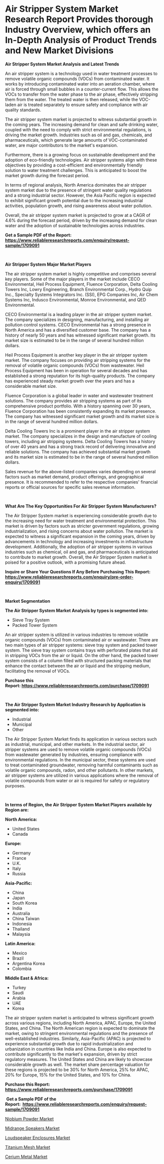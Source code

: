 <p><h1>Air Stripper System Market Research Report Provides thorough Industry Overview, which offers an In-Depth Analysis of Product Trends and New Market Divisions</h1></p><p><strong>Air Stripper System Market Analysis and Latest Trends</strong></p>
<p><p>An air stripper system is a technology used in water treatment processes to remove volatile organic compounds (VOCs) from contaminated water. It works by introducing contaminated water into an aeration chamber, where air is forced through small bubbles in a counter-current flow. This allows the VOCs to transfer from the water phase to the air phase, effectively stripping them from the water. The treated water is then released, while the VOC-laden air is treated separately to ensure safety and compliance with air quality standards.</p><p>The air stripper system market is projected to witness substantial growth in the coming years. The increasing demand for clean and safe drinking water, coupled with the need to comply with strict environmental regulations, is driving the market growth. Industries such as oil and gas, chemicals, and pharmaceuticals, which generate large amounts of VOC-contaminated water, are major contributors to the market's expansion.</p><p>Furthermore, there is a growing focus on sustainable development and the adoption of eco-friendly technologies. Air stripper systems align with these objectives by providing a cost-efficient and environmentally friendly solution to water treatment challenges. This is anticipated to boost the market growth during the forecast period.</p><p>In terms of regional analysis, North America dominates the air stripper system market due to the presence of stringent water quality regulations and a strong industrial sector. However, the Asia Pacific region is expected to exhibit significant growth potential due to the increasing industrial activities, population growth, and rising awareness about water pollution.</p><p>Overall, the air stripper system market is projected to grow at a CAGR of 4.6% during the forecast period, driven by the increasing demand for clean water and the adoption of sustainable technologies across industries.</p></p>
<p><strong>Get a Sample PDF of the Report:&nbsp; <a href="https://www.reliableresearchreports.com/enquiry/request-sample/1709091">https://www.reliableresearchreports.com/enquiry/request-sample/1709091</a></strong></p>
<p>&nbsp;</p>
<p><strong>Air Stripper System Major Market Players</strong></p>
<p><p>The air stripper system market is highly competitive and comprises several key players. Some of the major players in the market include CECO Environmental, Heil Process Equipment, Fluence Corporation, Delta Cooling Towers Inc, Lowry Engineering, Branch Environmental Corp., Hydro Quip Inc., Specialty Systems Integrators Inc. (SSI), EPG Companies Inc, Air Chem Systems Inc, Indusco Environmental, Monroe Environmental, and QED Environmental.</p><p>CECO Environmental is a leading player in the air stripper system market. The company specializes in designing, manufacturing, and installing air pollution control systems. CECO Environmental has a strong presence in North America and has a diversified customer base. The company has a history of nearly 50 years and has witnessed significant market growth. Its market size is estimated to be in the range of several hundred million dollars.</p><p>Heil Process Equipment is another key player in the air stripper system market. The company focuses on providing air stripping systems for the removal of volatile organic compounds (VOCs) from wastewater. Heil Process Equipment has been in operation for several decades and has established a strong reputation for its high-quality products. The company has experienced steady market growth over the years and has a considerable market size.</p><p>Fluence Corporation is a global leader in water and wastewater treatment solutions. The company provides air stripping systems as part of its comprehensive product portfolio. With a history spanning over 30 years, Fluence Corporation has been consistently expanding its market presence. The company has witnessed significant market growth and its market size is in the range of several hundred million dollars.</p><p>Delta Cooling Towers Inc is a prominent player in the air stripper system market. The company specializes in the design and manufacture of cooling towers, including air stripping systems. Delta Cooling Towers has a history of over 40 years and has a strong track record of delivering innovative and reliable solutions. The company has achieved substantial market growth and its market size is estimated to be in the range of several hundred million dollars.</p><p>Sales revenue for the above-listed companies varies depending on several factors such as market demand, product offerings, and geographical presence. It is recommended to refer to the respective companies' financial reports or official sources for specific sales revenue information.</p></p>
<p>&nbsp;</p>
<p><strong>What Are The Key Opportunities For Air Stripper System Manufacturers?</strong></p>
<p><p>The Air Stripper System market is experiencing considerable growth due to the increasing need for water treatment and environmental protection. This market is driven by factors such as stricter government regulations, growing industrialization, and rising concerns about water pollution. The market is expected to witness a significant expansion in the coming years, driven by advancements in technology and increasing investments in infrastructure development. Additionally, the adoption of air stripper systems in various industries such as chemical, oil and gas, and pharmaceuticals is anticipated to contribute to market growth. Overall, the Air Stripper System market is poised for a positive outlook, with a promising future ahead.</p></p>
<p><strong>Inquire or Share Your Questions If Any Before Purchasing This Report: <a href="https://www.reliableresearchreports.com/enquiry/pre-order-enquiry/1709091">https://www.reliableresearchreports.com/enquiry/pre-order-enquiry/1709091</a></strong></p>
<p>&nbsp;</p>
<p><strong>Market Segmentation</strong></p>
<p><strong>The Air Stripper System Market Analysis by types is segmented into:</strong></p>
<p><ul><li>Sieve Tray System</li><li>Packed Tower System</li></ul></p>
<p><p>An air stripper system is utilized in various industries to remove volatile organic compounds (VOCs) from contaminated air or wastewater. There are two main types of air stripper systems: sieve tray system and packed tower system. The sieve tray system contains trays with perforated plates that aid in stripping VOCs from the air or liquid. On the other hand, the packed tower system consists of a column filled with structured packing materials that enhance the contact between the air or liquid and the stripping medium, facilitating the removal of VOCs.</p></p>
<p><strong>Purchase this Report:&nbsp;<a href="https://www.reliableresearchreports.com/purchase/1709091">https://www.reliableresearchreports.com/purchase/1709091</a></strong></p>
<p>&nbsp;</p>
<p><strong>The Air Stripper System Market Industry Research by Application is segmented into:</strong></p>
<p><ul><li>Industrial</li><li>Municipal</li><li>Other</li></ul></p>
<p><p>The Air Stripper System Market finds its application in various sectors such as industrial, municipal, and other markets. In the industrial sector, air stripper systems are used to remove volatile organic compounds (VOCs) from wastewater generated by industries, ensuring compliance with environmental regulations. In the municipal sector, these systems are used to treat contaminated groundwater, removing harmful contaminants such as volatile organic compounds, radon, and other pollutants. In other markets, air stripper systems are utilized in various applications where the removal of volatile compounds from water or air is required for safety or regulatory purposes.</p></p>
<p>&nbsp;</p>
<p><strong>In terms of Region, the Air Stripper System Market Players available by Region are:</strong></p>
<p>
    <p> <strong> North America: </strong>
        <ul>
            <li>United States</li>
            <li>Canada</li>
        </ul>
        </p> 
    <p> <strong> Europe: </strong>
        <ul>
            <li>Germany</li>
            <li>France</li>
            <li>U.K.</li>
            <li>Italy</li>
            <li>Russia</li>
        </ul>
        </p> 
    <p> <strong> Asia-Pacific: </strong>
        <ul>
            <li>China</li>
            <li>Japan</li>
            <li>South Korea</li>
            <li>India</li>
            <li>Australia</li>
            <li>China Taiwan</li>
            <li>Indonesia</li>
            <li>Thailand</li>
            <li>Malaysia</li>
        </ul>
        </p> 
    <p> <strong> Latin America: </strong>
        <ul>
            <li>Mexico</li>
            <li>Brazil</li>
            <li>Argentina Korea</li>
            <li>Colombia</li>
        </ul>
        </p> 
    <p> <strong> Middle East & Africa: </strong>
        <ul>
            <li>Turkey</li>
            <li>Saudi</li>
            <li>Arabia</li>
            <li>UAE</li>
            <li>Korea</li>
        </ul>
    </p>
    </p>
<p><p>The air stripper system market is anticipated to witness significant growth across various regions, including North America, APAC, Europe, the United States, and China. The North American region is expected to dominate the market, owing to stringent environmental regulations and the presence of well-established industries. Similarly, Asia-Pacific (APAC) is projected to experience substantial growth due to rapid industrialization and urbanization in countries like India and China. Europe is also expected to contribute significantly to the market's expansion, driven by strict regulatory measures. The United States and China are likely to showcase considerable growth as well. The market share percentage valuation for these regions is projected to be 30% for North America, 25% for APAC, 20% for Europe, 15% for the United States, and 10% for China.</p></p>
<p><strong>Purchase this Report: <a href="https://www.reliableresearchreports.com/purchase/1709091">https://www.reliableresearchreports.com/purchase/1709091</a></strong></p>
<p>&nbsp;<strong>Get a Sample PDF of the Report:&nbsp;&nbsp;<a href="https://www.reliableresearchreports.com/enquiry/request-sample/1709091">https://www.reliableresearchreports.com/enquiry/request-sample/1709091</a></strong></p>
<p><strong></strong></p>
<p><p><a href="https://medium.com/@sarademiri71/niobium-powder-market-size-and-market-trends-complete-industry-overview-2023-to-2030-0a4661e2fa90">Niobium Powder Market</a></p><p><a href="https://medium.com/@klebogdani/decoding-midrange-speakers-market-metrics-market-share-trends-and-growth-patterns-2162e7d2f150">Midrange Speakers Market</a></p><p><a href="https://medium.com/@loretashyti01/loudspeaker-enclosures-market-competitive-analysis-market-trends-and-forecast-to-2030-e3da13221b09">Loudspeaker Enclosures Market</a></p><p><a href="https://medium.com/@anilaxhafa2022/titanium-mesh-market-analysis-and-sze-forecasted-for-period-from-2023-to-2030-cee6a9b70ba8">Titanium Mesh Market</a></p><p><a href="https://medium.com/@juliecastro06/cerium-metal-market-size-and-market-trends-complete-industry-overview-2023-to-2030-4ca43d261152">Cerium Metal Market</a></p></p>